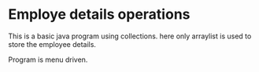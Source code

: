 
<h1> Employe details operations </h1>

This is a basic java program using collections.
here only arraylist is used to store the employee details.

Program is menu driven.
